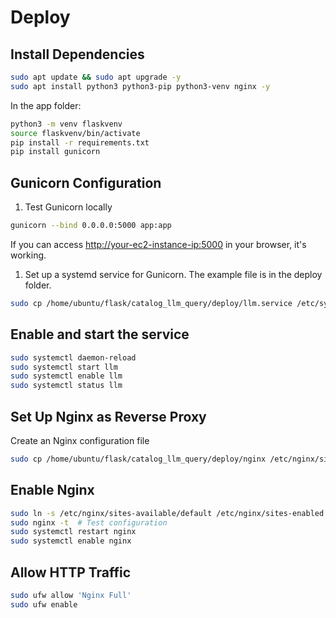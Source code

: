# Deploy

## Install Dependencies

```bash
sudo apt update && sudo apt upgrade -y
sudo apt install python3 python3-pip python3-venv nginx -y
```

In the app folder:

```bash
python3 -m venv flaskvenv
source flaskvenv/bin/activate
pip install -r requirements.txt
pip install gunicorn
```

## Gunicorn Configuration

1. Test Gunicorn locally

```bash
gunicorn --bind 0.0.0.0:5000 app:app
```

If you can access <http://your-ec2-instance-ip:5000> in your browser, it's working.

1. Set up a systemd service for Gunicorn. The example file is in the deploy folder.

```bash
sudo cp /home/ubuntu/flask/catalog_llm_query/deploy/llm.service /etc/systemd/system/llm.service
```

## Enable and start the service

```bash
sudo systemctl daemon-reload
sudo systemctl start llm
sudo systemctl enable llm
sudo systemctl status llm
```

## Set Up Nginx as Reverse Proxy

Create an Nginx configuration file

```bash
sudo cp /home/ubuntu/flask/catalog_llm_query/deploy/nginx /etc/nginx/sites-available/default
```

## Enable Nginx

```bash
sudo ln -s /etc/nginx/sites-available/default /etc/nginx/sites-enabled
sudo nginx -t  # Test configuration
sudo systemctl restart nginx
sudo systemctl enable nginx
```

## Allow HTTP Traffic

```bash
sudo ufw allow 'Nginx Full'
sudo ufw enable
```
